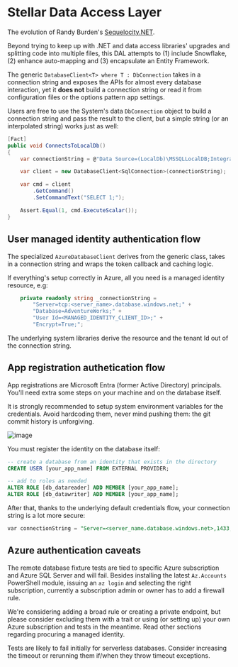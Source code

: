 # Stellar Data Access Layer
The evolution of Randy Burden's [Sequelocity.NET](https://github.com/randyburden/Sequelocity.NET).

Beyond trying to keep up with .NET and data access libraries' upgrades and splitting code into multiple files, this DAL attempts to (1) include Snowflake, (2) enhance auto-mapping and (3) encapsulate an Entity Framework.

The generic `DatabaseClient<T> where T : DbConnection` takes in a connection string and exposes the APIs for almost every database interaction, yet it **does not** build a connection string or read it from configuration files or the options pattern app settings.

Users are free to use the System's data `DbConnection` object to build a connection string and pass the result to the client, but a simple string (or an interpolated string) works just as well:

```cs
[Fact] 
public void ConnectsToLocalDb() 
{ 
    var connectionString = @"Data Source=(LocalDb)\MSSQLLocalDB;Integrated Security=True;Initial Catalog=master";

    var client = new DatabaseClient<SqlConnection>(connectionString);

    var cmd = client 
        .GetCommand() 
        .SetCommandText("SELECT 1;"); 

    Assert.Equal(1, cmd.ExecuteScalar()); 
}
```
## User managed identity authentication flow

The specialized `AzureDatabaseClient` derives from the generic class, takes in a connection string and wraps the token callback and caching logic.

If everything's setup correctly in Azure, all you need is a managed identity resource, e.g:

```cs
    private readonly string _connectionString =
        "Server=tcp:<server_name>.database.windows.net;" +
        "Database=AdventureWorks;" +
        "User Id=<MANAGED_IDENTITY_CLIENT_ID>;" +
        "Encrypt=True;";
```

The underlying system libraries derive the resource and the tenant Id out of the connection string.

## App registration authetication flow

App registrations are Microsoft Entra (former Active Directory) principals. You'll need extra some steps on your machine and on the database itself.

It is strongly recommended to setup system environment variables for the credentials. Avoid hardcoding them, never mind pushing them: the git commit history is unforgiving.

![image](https://github.com/user-attachments/assets/f98484c2-a227-45f6-9f99-7e12e7c46f48)

You must register the identity on the database itself: 
```sql
-- create a database from an identity that exists in the directory
CREATE USER [your_app_name] FROM EXTERNAL PROVIDER;

-- add to roles as needed
ALTER ROLE [db_datareader] ADD MEMBER [your_app_name];
ALTER ROLE [db_datawriter] ADD MEMBER [your_app_name];
```
After that, thanks to the underlying default credentials flow, your connection string is a lot more secure:

```sql
var connectionString = "Server=<server_name.database.windows.net>,1433;Initial Catalog=<database_name>;Connect Timeout=30"
```

## Azure authentication caveats

The remote database fixture tests are tied to specific Azure subscription and Azure SQL Server and will fail. Besides installing the latest `Az.Accounts` PowerShell module, issuing an `az login` and selecting the right subscription, currently a subscription admin or owner has to add a firewall rule.

We're considering adding a broad rule or creating a private endpoint, but please consider excluding them with a trait or using (or setting up) your own Azure subscription and tests in the meantime. Read other sections regarding procuring a managed identity.

Tests are likely to fail initially for serverless databases. Consider increasing the timeout or rerunning them if/when they throw timeout exceptions.
